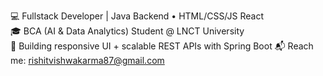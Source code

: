 💻 Fullstack Developer | Java Backend • HTML/CSS/JS React  
🎓 BCA (AI & Data Analytics) Student @ LNCT University  
🚀 Building responsive UI + scalable REST APIs with Spring Boot 
📬 Reach me: rishitvishwakarma87@gmail.com
